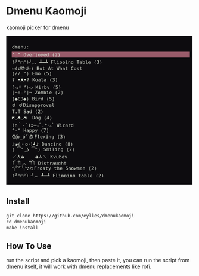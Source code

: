 # Dmenu Kaomoji

kaomoji picker for dmenu

<img src="./kao.png" width="500">

## Install

```
git clone https://github.com/eylles/dmenukaomoji
cd dmenukaomoji
make install
```

## How To Use

run the script and pick a kaomoji, then paste it, you can run the script from dmenu itself, it will work with dmenu replacements like rofi.
